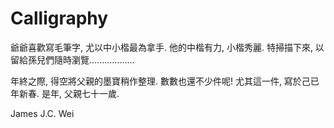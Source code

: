 # Calligraphy

爺爺喜歡寫毛筆字, 尤以中小楷最為拿手. 他的中楷有力, 小楷秀麗. 特掃描下來, 以留給孫兒們隨時瀏覽..................

年終之際, 得空將父親的墨寶稍作整理. 數數也還不少件呢! 尤其這一件, 寫於己已年新春. 是年, 父親七十一歲.

James J.C. Wei